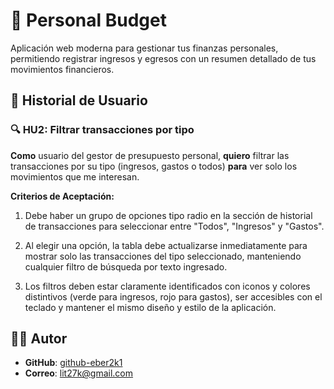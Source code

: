 # 📌 Personal Budget

Aplicación web moderna para gestionar tus finanzas personales, permitiendo registrar ingresos y egresos con un resumen detallado de tus movimientos financieros.

## 📝 Historial de Usuario 

### 🔍 HU2: Filtrar transacciones por tipo

**Como** usuario del gestor de presupuesto personal, **quiero** filtrar las transacciones por su tipo (ingresos, gastos o todos) **para** ver solo los movimientos que me interesan.

**Criterios de Aceptación:**

1.  Debe haber un grupo de opciones tipo radio en la sección de historial de transacciones para seleccionar entre "Todos", "Ingresos" y "Gastos".

2.  Al elegir una opción, la tabla debe actualizarse inmediatamente para mostrar solo las transacciones del tipo seleccionado, manteniendo cualquier filtro de búsqueda por texto ingresado.

3. Los filtros deben estar claramente identificados con iconos y colores distintivos (verde para ingresos, rojo para gastos), ser accesibles con el teclado y mantener el mismo diseño y estilo de la aplicación.

## 🧑‍💻 Autor
- **GitHub**: [github-eber2k1](https://github.com/eber2k1)  
- **Correo**: lit27k@gmail.com